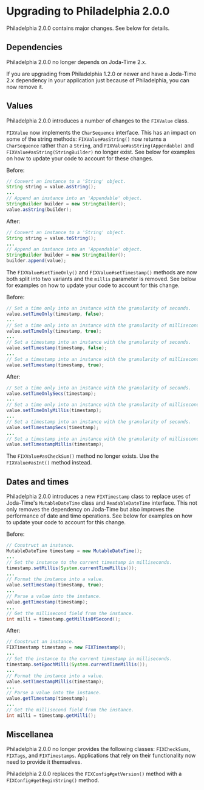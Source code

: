 # Upgrading to Philadelphia 2.0.0

Philadelphia 2.0.0 contains major changes. See below for details.

## Dependencies

Philadelphia 2.0.0 no longer depends on Joda-Time 2.x.

If you are upgrading from Philadelphia 1.2.0 or newer and have a Joda-Time 2.x
dependency in your application just because of Philadelphia, you can now remove
it.

## Values

Philadelphia 2.0.0 introduces a number of changes to the `FIXValue` class.

`FIXValue` now implements the `CharSequence` interface. This has an impact on
some of the string methods: `FIXValue#asString()` now returns a `CharSequence`
rather than a `String`, and `FIXValue#asString(Appendable)` and
`FIXValue#asString(StringBuilder)` no longer exist. See below for examples on
how to update your code to account for these changes.

Before:
```java
// Convert an instance to a 'String' object.
String string = value.asString();
...
// Append an instance into an 'Appendable' object.
StringBuilder builder = new StringBuilder();
value.asString(builder);
```

After:
```java
// Convert an instance to a 'String' object.
String string = value.toString();
...
// Append an instance into an 'Appendable' object.
StringBuilder builder = new StringBuilder();
builder.append(value);
```

The `FIXValue#setTimeOnly()` and `FIXValue#setTimestamp()` methods are now both
split into two variants and the `millis` parameter is removed. See below for
examples on how to update your code to account for this change.

Before:
```java
// Set a time only into an instance with the granularity of seconds.
value.setTimeOnly(timestamp, false);
...
// Set a time only into an instance with the granularity of milliseconds.
value.setTimeOnly(timestamp, true);
...
// Set a timestamp into an instance with the granularity of seconds.
value.setTimestamp(timestamp, false);
...
// Set a timestamp into an instance with the granularity of milliseconds.
value.setTimestamp(timestamp, true);
```

After:
```java
// Set a time only into an instance with the granularity of seconds.
value.setTimeOnlySecs(timestamp);
...
// Set a time only into an instance with the granularity of milliseconds.
value.setTimeOnlyMillis(timestamp);
...
// Set a timestamp into an instance with the granularity of seconds.
value.setTimestampSecs(timestamp);
...
// Set a timestamp into an instance with the granularity of milliseconds.
value.setTimestampMillis(timestamp);
```

The `FIXValue#asCheckSum()` method no longer exists. Use the `FIXValue#asInt()`
method instead.

## Dates and times

Philadelphia 2.0.0 introduces a new `FIXTimestamp` class to replace uses of
Joda-Time's `MutableDateTime` class and `ReadableDateTime` interface. This not
only removes the dependency on Joda-Time but also improves the performance of
date and time operations. See below for examples on how to update your code to
account for this change.

Before:
```java
// Construct an instance.
MutableDateTime timestamp = new MutableDateTime();
...
// Set the instance to the current timestamp in milliseconds.
timestamp.setMillis(System.currentTimeMillis());
...
// Format the instance into a value.
value.setTimestamp(timestamp, true);
...
// Parse a value into the instance.
value.getTimestamp(timestamp);
...
// Get the millisecond field from the instance.
int milli = timestamp.getMillisOfSecond();
```

After:
```java
// Construct an instance.
FIXTimestamp timestamp = new FIXTimestamp();
...
// Set the instance to the current timestamp in milliseconds.
timestamp.setEpochMilli(System.currentTimeMillis());
...
// Format the instance into a value.
value.setTimestampMillis(timestamp);
...
// Parse a value into the instance.
value.getTimestamp(timestamp);
...
// Get the millisecond field from the instance.
int milli = timestamp.getMilli();
```

## Miscellanea

Philadelphia 2.0.0 no longer provides the following classes: `FIXCheckSums`,
`FIXTags`, and `FIXTimestamps`. Applications that rely on their functionality
now need to provide it themselves.

Philadelphia 2.0.0 replaces the `FIXConfig#getVersion()` method with a
`FIXConfig#getBeginString()` method.
